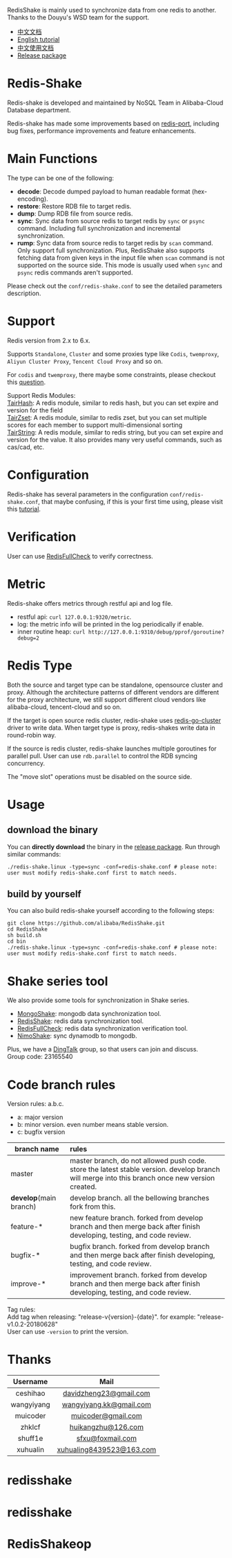 RedisShake is mainly used to synchronize data from one redis to another.<br>
Thanks to the Douyu's WSD team for the support. <br>

* [中文文档](https://yq.aliyun.com/articles/691794)
* [English tutorial](https://github.com/alibaba/RedisShake/wiki/tutorial-about-how-to-set-up)
* [中文使用文档](https://github.com/alibaba/RedisShake/wiki/%E7%AC%AC%E4%B8%80%E6%AC%A1%E4%BD%BF%E7%94%A8%EF%BC%8C%E5%A6%82%E4%BD%95%E8%BF%9B%E8%A1%8C%E9%85%8D%E7%BD%AE%EF%BC%9F)
* [Release package](https://github.com/alibaba/RedisShake/releases)

# Redis-Shake

Redis-shake is developed and maintained by NoSQL Team in Alibaba-Cloud Database department.  

Redis-shake has made some improvements based on [redis-port](https://github.com/CodisLabs/redis-port), including bug fixes, performance improvements and feature enhancements.

# Main Functions

The type can be one of the following:

* **decode**: Decode dumped payload to human readable format (hex-encoding).
* **restore**: Restore RDB file to target redis.
* **dump**: Dump RDB file from source redis.
* **sync**: Sync data from source redis to target redis by `sync` or `psync` command. Including full synchronization and incremental synchronization.
* **rump**: Sync data from source redis to target redis by `scan` command. Only support full synchronization. Plus, RedisShake also supports fetching data from given keys in the input file when `scan` command is not supported on the source side. This mode is usually used when `sync` and `psync` redis commands aren't supported.

Please check out the `conf/redis-shake.conf` to see the detailed parameters description.

# Support

Redis version from 2.x to 6.x.

Supports `Standalone`, `Cluster` and some proxies type like `Codis`, `twemproxy`,  `Aliyun Cluster Proxy`, `Tencent Cloud Proxy` and so on.

For `codis` and `twemproxy`, there maybe some constraints, please checkout this [question](https://github.com/alibaba/RedisShake/wiki/FAQ#q-does-redisshake-supports-codis-and-twemproxy).


Support Redis Modules:   
[TairHash](https://github.com/alibaba/TairHash): A redis module, similar to redis hash, but you can set expire and version for the field  
[TairZset](https://github.com/alibaba/TairZset): A redis module, similar to redis zset, but you can set multiple scores for each member to support multi-dimensional sorting  
[TairString](https://github.com/alibaba/TairString): A redis module, similar to redis string, but you can set expire and version for the value. It also provides many very useful commands, such as cas/cad, etc.  


# Configuration

Redis-shake has several parameters in the configuration `conf/redis-shake.conf`, that maybe confusing, if this is your first time using, please visit this [tutorial](https://github.com/alibaba/RedisShake/wiki/tutorial-about-how-to-set-up).

# Verification

User can use [RedisFullCheck](https://github.com/alibaba/RedisFullCheck) to verify correctness.

# Metric

Redis-shake offers metrics through restful api and log file.<br>

* restful api: `curl 127.0.0.1:9320/metric`.
* log: the metric info will be printed in the log periodically if enable.
* inner routine heap: `curl http://127.0.0.1:9310/debug/pprof/goroutine?debug=2`

# Redis Type

Both the source and target type can be standalone, opensource cluster and proxy. Although the architecture patterns of different vendors are different for the proxy architecture, we still support different cloud vendors like alibaba-cloud, tencent-cloud and so on.

If the target is open source redis cluster, redis-shake uses [redis-go-cluster](https://github.com/chasex/redis-go-cluster) driver to write data. When target type is proxy, redis-shakes write data in round-robin way.

If the source is redis cluster, redis-shake launches multiple goroutines for parallel pull. User can use `rdb.parallel` to control the RDB syncing concurrency.

The "move slot" operations must be disabled on the source side.

# Usage

## download the binary
You can **directly download** the binary in the [release package](https://github.com/alibaba/RedisShake/releases).
Run through similar commands:
```shell
./redis-shake.linux -type=sync -conf=redis-shake.conf # please note: user must modify redis-shake.conf first to match needs.
```

## build by yourself
You can also build redis-shake yourself according to the following steps:
```shell
git clone https://github.com/alibaba/RedisShake.git
cd RedisShake
sh build.sh
cd bin
./redis-shake.linux -type=sync -conf=redis-shake.conf # please note: user must modify redis-shake.conf first to match needs.
```

# Shake series tool

We also provide some tools for synchronization in Shake series.

* [MongoShake](https://github.com/aliyun/MongoShake): mongodb data synchronization tool.
* [RedisShake](https://github.com/aliyun/RedisShake): redis data synchronization tool.
* [RedisFullCheck](https://github.com/aliyun/RedisFullCheck): redis data synchronization verification tool.
* [NimoShake](https://github.com/alibaba/NimoShake): sync dynamodb to mongodb.

Plus, we have a [DingTalk](https://www.dingtalk.com/) group, so that users can join and discuss.  
Group code: 23165540

# Code branch rules

Version rules: a.b.c.

*  a: major version
*  b: minor version. even number means stable version.
*  c: bugfix version

| branch name | rules |
| --- | :--- |
| master | master branch, do not allowed push code. store the latest stable version. develop branch will merge into this branch once new version created.|
| **develop**(main branch) | develop branch. all the bellowing branches fork from this. |
| feature-\* | new feature branch. forked from develop branch and then merge back after finish developing, testing, and code review. |
| bugfix-\* | bugfix branch. forked from develop branch and then merge back after finish developing, testing, and code review. |
| improve-\* | improvement branch. forked from develop branch and then merge back after finish developing, testing, and code review.  |

Tag rules:  
Add tag when releasing: "release-v{version}-{date}". for example: "release-v1.0.2-20180628"  
User can use `-version` to print the version.

# Thanks

| Username | Mail |
| :------: | :------: |
| ceshihao | davidzheng23@gmail.com |
| wangyiyang | wangyiyang.kk@gmail.com |
| muicoder | muicoder@gmail.com |
| zhklcf | huikangzhu@126.com |
| shuff1e | sfxu@foxmail.com |
| xuhualin | xuhualing8439523@163.com |
# redisshake
# redisshake
# RedisShakeop
